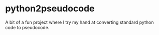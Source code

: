 # python2pseudocode
A bit of a fun project where I try my hand at converting standard python code to pseudocode.
